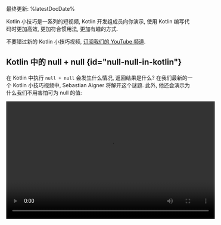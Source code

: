 [//]: # (title: Kotlin 小技巧)

最终更新: %latestDocDate%

Kotlin 小技巧是一系列的短视频, Kotlin 开发组成员向你演示, 使用 Kotlin 编写代码时更加高效, 更加符合惯用法, 更加有趣的方式.

不要错过新的 Kotlin 小技巧视频, [订阅我们的 YouTube 频道](https://www.youtube.com/channel/UCP7uiEZIqci43m22KDl0sNw).

## Kotlin 中的 null + null {id="null-null-in-kotlin"}

在 Kotlin 中执行 `null + null` 会发生什么情况, 返回结果是什么?
在我们最新的一个 Kotlin 小技巧视频中, Sebastian Aigner 将解开这个谜题.
此外, 他还会演示为什么我们不用害怕可为 null 的值: 

<video width="560" height="315" src="https://youtu.be/wwplVknTza4" title="Kotlin Tips: null + null in Kotlin"/>

## 去除集合中的重复元素 {id="deduplicating-collection-items"}

得到了一个包含重复元素的 Kotlin 集合吗? 需要只包含唯一元素的集合?
请看这个 Kotlin 小技巧视频, Sebastian Aigner 向你演示如何从你的 List 中删除重复元素, 或者转换为 Set: 

<video width="560" height="315" src="https://youtu.be/ECOf0PeSANw" title="Kotlin Tips: Deduplicating Collection Items"/>

## 挂起(Suspend)与内联(Inline) 之谜 {id="the-suspend-and-inline-mystery"}

为什么
[`repeat()`](https://kotlinlang.org/api/latest/jvm/stdlib/kotlin/repeat.html),
[`map()`](https://kotlinlang.org/api/latest/jvm/stdlib/kotlin.collections/map.html)
和 [`filter()`](https://kotlinlang.org/api/latest/jvm/stdlib/kotlin.collections/filter.html)
之类的函数在它们的 Lambda 表达式参数中接受挂起函数,
尽管它们的方法签名并没有标记为与协程相关?
在这一期的 Kotlin 小技巧视频中, Sebastian Aigner 会解开这个谜题: 与 inline 修饰符有关:

<video width="560" height="315" src="https://youtu.be/R2395u7SdcI" title="Kotlin Tips: The Suspend and Inline Mystery"/>

## 使用完整限定名称(fully qualified name)解决声明的遮盖(Shadowing)问题 {id="unshadowing-declarations-with-their-fully-qualified-name"}

遮盖(Shadowing)是指在同一个作用域内出现 2 个相同名称的声明. 这时, 会使用哪一个?
在这一期的 Kotlin 小技巧视频中, Sebastian Aigner 向你演示一个简单的 Kotlin 技巧,
使用完整限定名称(fully qualified name), 来正确调用你需要的那个函数:

<video width="560" height="315" src="https://youtu.be/mJRzF9WtCpU" title="Kotlin Tips: Unshadowing Declarations"/>

## 在 Elvis 操作符中返回或抛出异常 {id="return-and-throw-with-the-elvis-operator"}

[Elvis 操作符](null-safety.md#elvis-operator) 再次进入我们的视野!
Sebastian Aigner 向你解释为什么这个操作符使用那位著名歌手的名字来命名, 以及在 Kotlin 中如何使用 `?:` 进行返回, 或抛出异常.
幕后的神奇实现是什么呢? 请参见 [Nothing 类型](https://kotlinlang.org/api/latest/jvm/stdlib/kotlin/-nothing.html).

<video width="560" height="315" src="https://youtu.be/L8aFK7QrbA8" title="Kotlin Tips: Return and Throw with the Elvis Operator"/>

## 解构声明(Destructuring Declaration) {id="destructuring-declarations"}

使用 Kotlin 中的 [解构声明(Destructuring Declaration)](destructuring-declarations.md), 你可以从单个对象一次性创建多个变量.
在这个视频中, Sebastian Aigner 向你演示各种可以解构的对象 – Pair, List, Maps, 等等.
你自己的对象又如何呢? Kotlin 的组件函数对此也提供了答案:

<video width="560" height="315" src="https://youtu.be/zu1PUAvk_Lw" title="Kotlin Tips: Destructuring Declarations"/>

## 可为 null 的值的操作符函数 {id="operator-functions-with-nullable-values"}

在 Kotlin 中, 你可以对你的类覆盖操作符, 比如加和减, 并提供你自己的逻辑. 但如果你想要在操作符的左侧和右侧都允许 null 值, 这时该怎么办?
在这个视频中, Sebastian Aigner 解答了这个问题:

<video width="560" height="315" src="https://youtu.be/x2bZJv8i0vw" title="Kotlin Tips: Operator Functions With Nullable Values"/>

## 测量代码执行时间 {id="timing-code"}

请看 Sebastian Aigner 介绍
[`measureTimedValue()`](https://kotlinlang.org/api/latest/jvm/stdlib/kotlin.time/measure-timed-value.html)
函数, 学习如何测量你的代码的执行时间:

<video width="560" height="315" src="https://youtu.be/j_LEcry7Pms" title="Kotlin Tips: Timing Code"/>

## 循环的改进 {id="improving-loops"}

在这个视频中, Sebastian Aigner 会演示如何改进 [循环](control-flow.md#for-loops), 让你的代码更加易读, 易懂, 简洁:

<video width="560" height="315" src="https://youtu.be/i-kyPp1qFBA" title="Kotlin Tips: Improving Loops"/>

## 字符串 {id="strings"}

在这一期中, Kate Petrova 演示 3 个小技巧, 帮助你在 Kotlin 中处理 [字符串](strings.md):

<video width="560" height="315" src="https://youtu.be/IL3RLKvWJF4" title="Kotlin Tips: Strings"/>

## Elvis 操作符的复杂运用 {id="doing-more-with-the-elvis-operator"}

在这个视频中, Sebastian Aigner 演示如何向 [Elvis 操作符](null-safety.md#elvis-operator) 添加更多逻辑, 比如对操作符右侧输出日志:

<video width="560" height="315" src="https://youtu.be/L9wqYQ-fXaM" title="Kotlin Tips: The Elvis Operator"/>

## Kotlin 集合 {id="kotlin-collections"}

在这一期中, Kate Petrova 演示 3 个小技巧, 帮助你处理 [Kotlin 集合](collections-overview.md):

<video width="560" height="315" src="https://youtu.be/ApXbm1T_eI4" title="Kotlin Tips: Kotlin Collections"/>

## 下一步做什么? {id="what-s-next"}

* 在我们的 [YouTube 播放列表](https://youtube.com/playlist?list=PLlFc5cFwUnmyDrc-mwwAL9cYFkSHoHHz7) 中查看 Kotlin 小技巧的完整列表
* 学习如何编写 [针对常见问题的 Kotlin 惯用代码](idioms.md)

